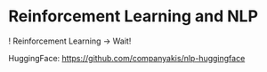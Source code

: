 # Reinforcement Learning and NLP

!
Reinforcement Learning -> Wait!

HuggingFace:
https://github.com/companyakis/nlp-huggingface

